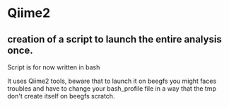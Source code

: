 # Qiime2

## creation of a script to launch the entire analysis once. 

Script is for now written in bash

It uses Qiime2 tools, beware that to launch it on beegfs you might faces troubles and have to change your bash_profile file in a way that the tmp don't create itself on beegfs scratch. 

